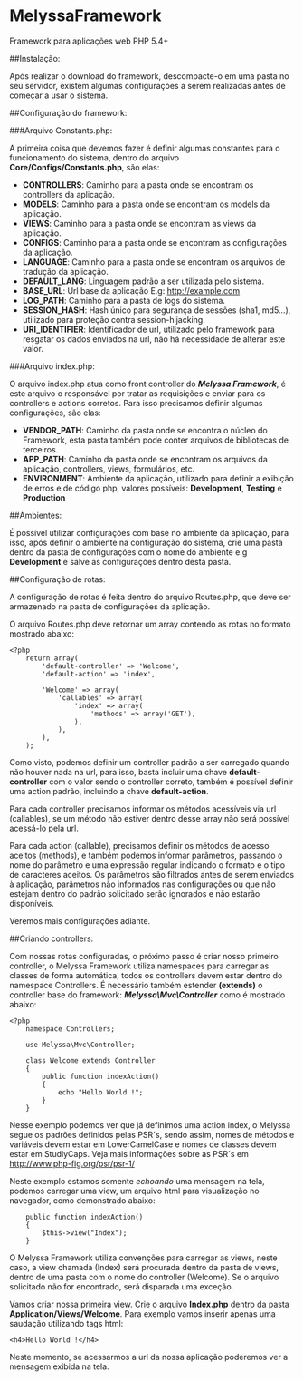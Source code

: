 # MelyssaFramework
Framework para aplicações web PHP 5.4+

##Instalação:

Após realizar o download do framework, descompacte-o em uma pasta no seu servidor, existem algumas configurações a serem realizadas antes de começar a usar o sistema.

##Configuração do framework:


###Arquivo Constants.php:

A primeira coisa que devemos fazer é definir algumas constantes para o funcionamento do sistema, dentro do arquivo **Core/Configs/Constants.php**, são elas:

 - **CONTROLLERS**: Caminho para a pasta onde se encontram os controllers da aplicação.
 - **MODELS**: Caminho para a pasta onde se encontram os models da aplicação.
 - **VIEWS**: Caminho para a pasta onde se encontram as views da aplicação.
 - **CONFIGS**: Caminho para a pasta onde se encontram as configurações da aplicação.
 - **LANGUAGE**:  Caminho para a pasta onde se encontram os arquivos de tradução da aplicação.
 - **DEFAULT_LANG**: Linguagem padrão a ser utilizada pelo sistema.
 - **BASE_URL**: Url base da aplicação E.g: http://example.com
 - **LOG_PATH**: Caminho para a pasta de logs do sistema.
 - **SESSION_HASH**: Hash único para segurança de sessões (sha1, md5...), utilizado para proteção contra session-hijacking.
 - **URI_IDENTIFIER**: Identificador de url, utilizado pelo framework para resgatar os dados enviados na url, não há necessidade de alterar este valor.

###Arquivo index.php:

O arquivo index.php atua como front controller do ***Melyssa Framework***, é este arquivo o responsável por tratar as requisições e enviar para os controllers e actions corretos. Para isso precisamos definir algumas configurações, são elas:

 - **VENDOR_PATH**: Caminho da pasta onde se encontra o núcleo do Framework, esta pasta também pode conter arquivos de bibliotecas de terceiros.
 - **APP_PATH**: Caminho da pasta onde se encontram os arquivos da aplicação, controllers, views, formulários, etc.
 - **ENVIRONMENT**: Ambiente da aplicação, utilizado para definir a exibição de erros e de código php, valores possíveis: **Development**, **Testing** e **Production**

##Ambientes:

É possível utilizar configurações com base no ambiente da aplicação, para isso, após definir o ambiente na configuração do sistema, crie uma pasta dentro da pasta de configurações com o nome do ambiente e.g **Development** e salve as configurações dentro desta pasta.

##Configuração de rotas:

A configuração de rotas é feita dentro do arquivo Routes.php, que deve ser armazenado na pasta de configurações da aplicação.

O arquivo Routes.php deve retornar um array contendo as rotas no formato mostrado abaixo:

    <?php
        return array(
            'default-controller' => 'Welcome',
            'default-action' => 'index',
            
            'Welcome' => array(
                'callables' => array(
                    'index' => array(
                        'methods' => array('GET'),
                    ),
                ),
            ),
        );

Como visto, podemos definir um controller padrão a ser carregado quando não houver nada na url, para isso, basta incluir uma chave **default-controller** com o valor sendo o controller correto, também é possível definir uma action padrão, incluindo a chave **default-action**.

Para cada controller precisamos informar os métodos acessíveis via url (callables), se um método não estiver dentro desse array não será possível acessá-lo pela url.

Para cada action (callable), precisamos definir os métodos de acesso aceitos (methods), e também podemos informar parâmetros, passando o nome do parâmetro e uma expressão regular indicando o formato e o tipo de caracteres aceitos. Os parâmetros são filtrados antes de serem enviados à aplicação, parâmetros não informados nas configurações ou que não estejam dentro do padrão solicitado serão ignorados e não estarão disponíveis.

Veremos mais configurações adiante.

##Criando controllers:

Com nossas rotas configuradas, o próximo passo é criar nosso primeiro controller, o Melyssa Framework utiliza namespaces para carregar as classes de forma automática, todos os controllers devem estar dentro do namespace Controllers. É necessário também estender **(extends)** o controller base do framework: ***Melyssa\Mvc\Controller*** como é mostrado abaixo:

    <?php
        namespace Controllers;
        
        use Melyssa\Mvc\Controller;
        
        class Welcome extends Controller
        {
            public function indexAction()
            {
                echo "Hello World !";
            }
        }
Nesse exemplo podemos ver que já definimos uma action index, o Melyssa segue os padrões definidos pelas PSR´s, sendo assim, nomes de métodos e variáveis devem estar em LowerCamelCase e nomes de classes devem estar em StudlyCaps. Veja mais informações sobre as PSR´s em http://www.php-fig.org/psr/psr-1/

Neste exemplo estamos somente *echoando* uma mensagem na tela, podemos carregar uma view, um arquivo html para visualização no navegador, como demonstrado abaixo:


        public function indexAction()
        {
            $this->view("Index");
        }
O Melyssa Framework utiliza convenções para carregar as views, neste caso, a view chamada (Index) será procurada dentro da pasta de views, dentro de uma pasta com o nome do controller (Welcome). Se o arquivo solicitado não for encontrado, será disparada uma exceção.

Vamos criar nossa primeira view. Crie o arquivo **Index.php** dentro da pasta **Application/Views/Welcome**. Para exemplo vamos inserir apenas uma saudação utilizando tags html:

    <h4>Hello World !</h4>
Neste momento, se acessarmos a url da nossa aplicação poderemos ver a mensagem exibida na tela.

